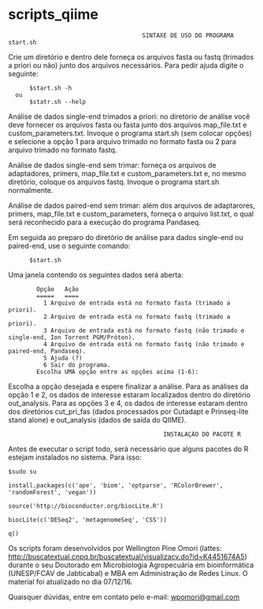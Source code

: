 # scripts_qiime

                                          SINTAXE DE USO DO PROGRAMA start.sh
  
Crie um diretório e dentro dele forneça os arquivos fasta ou fastq (trimados a priori ou não) junto dos arquivos necessários. Para pedir ajuda digite o seguinte:

          $start.sh -h
      ou
          $statr.sh --help


Análise de dados single-end trimados a priori: no diretório de análise você deve fornecer os arquivos fasta ou fasta junto dos arquivos map_file.txt e custom_parameters.txt. Invoque o programa start.sh (sem colocar opções) e selecione a opção 1 para arquivo trimado no formato fasta ou 2 para arquivo trimado no formato fastq.


Análise de dados single-end sem trimar: forneça os arquivos de adaptadores, primers, map_file.txt e custom_parameters.txt e, no mesmo diretório, coloque os arquivos fastq. Invoque o programa start.sh normalmente.


Análise de dados paired-end sem trimar: além dos arquivos de adaptarores, primers, map_file.txt e custom_parameters, forneça o arquivo list.txt, o qual será reconhecido para a execução do programa Pandaseq.


Em seguida ao preparo do diretório de análise para dados single-end ou paired-end, use o seguinte comando:

          $start.sh

Uma janela contendo os seguintes dados será aberta:

			Opção	Ação
			=====	====
			  1	Arquivo de entrada está no formato fasta (trimado a priori).
			  2	Arquivo de entrada está no formato fastq (trimado a priori).
			  3	Arquivo de entrada está no formato fastq (não trimado e single-end, Ion Torrent PGM/Próton).
			  4	Arquivo de entrada está no formato fastq (não trimado e paired-end, Pandaseq).
			  5	Ajuda (?)
			  6	Sair do programa.
			Escolha UMA opção entre as opções acima (1-6): 

Escolha a opção desejada e espere finalizar a análise. Para as análises da opção 1 e 2, os dados de interesse estaram localizados dentro do diretório out_analysis. Para as opções 3 e 4, os dados de interesse estaram dentro dos diretórios cut_pri_fas (dados processados por Cutadapt e Prinseq-lite stand alone) e out_analysis (dados de saída do QIIME).

                                                INSTALAÇÃO DO PACOTE R

Antes de executar o script todo, será necessário que alguns pacotes do R estejam instalados no sistema. Para isso:

	$sudo su

	install.packages(c('ape', 'biom', 'optparse', 'RColorBrewer', 'randomForest', 'vegan'))
	
	source('http://bioconductor.org/biocLite.R')
	
	biocLite(c('DESeq2', 'metagenomeSeq', 'CSS'))
	
	q()


Os scripts foram desenvolvidos por Wellington Pine Omori (lattes: http://buscatextual.cnpq.br/buscatextual/visualizacv.do?id=K4451674A5) durante o seu Doutorado em Microbiologia Agropecuária em bioinformática (UNESP/FCAV de Jabticabal) e MBA em Administração de Redes Linux. O material foi atualizado no dia 07/12/16.

Quaisquer dúvidas, entre em contato pelo e-mail: wpomori@gmail.com
